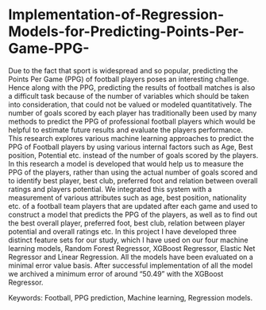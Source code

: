 # Implementation-of-Regression-Models-for-Predicting-Points-Per-Game-PPG-

Due to the fact that sport is widespread and so popular, predicting the Points Per Game (PPG) of football players poses an interesting challenge. Hence along with the PPG, predicting the results of football matches is also a difficult task because of the number of variables which should be taken into consideration, that could not be valued or modeled quantitatively. The number of goals scored by each player has traditionally been used by many methods to predict the PPG of professional football players which would be helpful to estimate future results and evaluate the players performance. This research explores various machine learning approaches to predict the PPG of Football players by using various internal factors such as Age, Best position, Potential etc. instead of the number of goals scored by the players. In this research a model is developed that would help us to measure the PPG of the players, rather than using the actual number of goals scored and to identify best player, best club, preferred foot and relation between overall ratings and players potential. We integrated this system with a measurement of various attributes such as age, best position, nationality etc. of a football team players that are updated after each game and used to construct a model that predicts the PPG of the players, as well as to find out the best overall player, preferred foot, best club, relation between player potential and overall ratings etc. In this project I have developed three distinct feature sets for our study, which I have used on our four machine learning models, Random Forest Regressor, XGBoost Regressor, Elastic Net Regressor and Linear Regression. All the models have been evaluated on a minimal error value basis. After successful implementation of all the model we archived a minimum error of around “50.49” with the XGBoost Regressor.

Keywords: Football, PPG prediction, Machine learning, Regression models.
